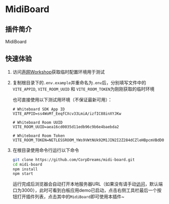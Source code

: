# MidiBoard

## 插件简介

MidiBoard

## 快速体验

1. 访问[声网Workshop](https://workshop.netless.link/)获取临时配置环境用于测试

2. 复制根目录下的`.env.example`并重命名为`.env`后，分别填写文件中的`VITE_APPID`, `VITE_ROOM_UUID` 和 `VITE_ROOM_TOKEN`为刚刚获取的临时环境

    也可直接使用以下测试用环境（不保证最新可用）：
    ```
    # Whiteboard SDK App ID
    VITE_APPID=ss4WoMf_EeqfCXcv33LmiA/izfIC88inXYJKw

    # Whiteboard Room UUID
    VITE_ROOM_UUID=aea16cd0035d11edb96c9b6e4baebda2

    # Whiteboard Room Token
    VITE_ROOM_TOKEN=NETLESSROOM_YWs9VWtNUk92M1JIN2I2Z284dCZleHBpcmVBdD0xNjYwMzg1NjQxNjk0Jm5vbmNlPWFlYmVkZmUwLTAzNWQtMTFlZC04OWQxLTNmZjQ1Mzc3YzYxNyZyb2xlPTEmc2lnPTY5OWI4ODQwYWI4MGJkNmRlOGJhNWJkYTdiZjExNzUwMDBiMTg1ZjdkNmVlZTY3Y2I1ZjRlZDZiNmYzZjAyMDAmdXVpZD1hZWExNmNkMDAzNWQxMWVkYjk2YzliNmU0YmFlYmRhMg
    ```

3. 在根目录使用命令行运行以下命令

    ``` sh
    git clone https://github.com/CorpDreams/midi-board.git
    cd midi-board
    npm install
    npm start
    ```

    运行完成后浏览器会自动打开本地服务器URL（如果没有请手动[访问](http://localhost:3000)，默认端口为3000），此时可看到白板应用demo已启动，点击右侧工具栏最后一个按钮打开插件列表，点击其中的`MidiBoard`即可使用本插件~